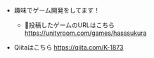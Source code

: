 - 趣味でゲーム開発をしてます！

  - 👾投稿したゲームのURLはこちら
  https://unityroom.com/games/hasssukura
  </a>
- Qiitaはこちら
https://qiita.com/K-1873
<!---
K-1873/K-1873 is a ✨ special ✨ repository because its `README.md` (this file) appears on your GitHub profile.
You can click the Preview link to take a look at your changes.
--->
